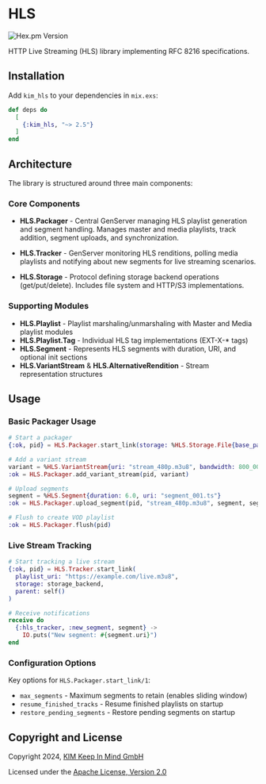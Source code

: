 # HLS

![Hex.pm Version](https://img.shields.io/hexpm/v/kim_hls)

HTTP Live Streaming (HLS) library implementing RFC 8216 specifications.

## Installation

Add `kim_hls` to your dependencies in `mix.exs`:

```elixir
def deps do
  [
    {:kim_hls, "~> 2.5"}
  ]
end
```

## Architecture

The library is structured around three main components:

### Core Components

- **HLS.Packager** - Central GenServer managing HLS playlist generation and segment handling. Manages master and media playlists, track addition, segment uploads, and synchronization.

- **HLS.Tracker** - GenServer monitoring HLS renditions, polling media playlists and notifying about new segments for live streaming scenarios.

- **HLS.Storage** - Protocol defining storage backend operations (get/put/delete). Includes file system and HTTP/S3 implementations.

### Supporting Modules

- **HLS.Playlist** - Playlist marshaling/unmarshaling with Master and Media playlist modules
- **HLS.Playlist.Tag** - Individual HLS tag implementations (EXT-X-* tags)
- **HLS.Segment** - Represents HLS segments with duration, URI, and optional init sections
- **HLS.VariantStream** & **HLS.AlternativeRendition** - Stream representation structures

## Usage

### Basic Packager Usage

```elixir
# Start a packager
{:ok, pid} = HLS.Packager.start_link(storage: %HLS.Storage.File{base_path: "./output"})

# Add a variant stream
variant = %HLS.VariantStream{uri: "stream_480p.m3u8", bandwidth: 800_000}
:ok = HLS.Packager.add_variant_stream(pid, variant)

# Upload segments
segment = %HLS.Segment{duration: 6.0, uri: "segment_001.ts"}
:ok = HLS.Packager.upload_segment(pid, "stream_480p.m3u8", segment, segment_data)

# Flush to create VOD playlist
:ok = HLS.Packager.flush(pid)
```

### Live Stream Tracking

```elixir
# Start tracking a live stream
{:ok, pid} = HLS.Tracker.start_link(
  playlist_uri: "https://example.com/live.m3u8",
  storage: storage_backend,
  parent: self()
)

# Receive notifications
receive do
  {:hls_tracker, :new_segment, segment} -> 
    IO.puts("New segment: #{segment.uri}")
end
```

### Configuration Options

Key options for `HLS.Packager.start_link/1`:

- `max_segments` - Maximum segments to retain (enables sliding window)
- `resume_finished_tracks` - Resume finished playlists on startup
- `restore_pending_segments` - Restore pending segments on startup

## Copyright and License

Copyright 2024, [KIM Keep In Mind GmbH](https://www.keepinmind.info/)

Licensed under the [Apache License, Version 2.0](LICENSE)